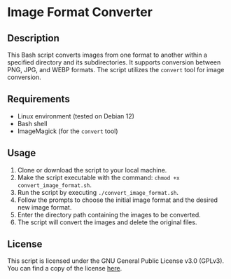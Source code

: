 # Image Format Converter

## Description

This Bash script converts images from one format to another within a specified directory and its subdirectories. It supports conversion between PNG, JPG, and WEBP formats. The script utilizes the `convert` tool for image conversion.

## Requirements

- Linux environment (tested on Debian 12)
- Bash shell
- ImageMagick (for the `convert` tool)

## Usage

1. Clone or download the script to your local machine.
2. Make the script executable with the command: `chmod +x convert_image_format.sh`.
3. Run the script by executing `./convert_image_format.sh`.
4. Follow the prompts to choose the initial image format and the desired new image format.
5. Enter the directory path containing the images to be converted.
6. The script will convert the images and delete the original files.

## License

This script is licensed under the GNU General Public License v3.0 (GPLv3). You can find a copy of the license [here](https://www.gnu.org/licenses/gpl-3.0.en.html).

